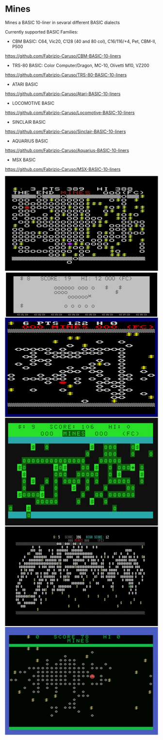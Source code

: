 # Mines
Mines a BASIC 10-liner in sevaral different BASIC dialects

Currently supported BASIC Families:

- CBM BASIC: C64, Vic20, C128 (40 and 80 col), C16/116/+4, Pet, CBM-II, P500

https://github.com/Fabrizio-Caruso/CBM-BASIC-10-liners

- TRS-80 BASIC: Color Computer/Dragon, MC-10, Olivetti M10, VZ200

https://github.com/Fabrizio-Caruso/TRS-80-BASIC-10-liners

- ATARI BASIC

https://github.com/Fabrizio-Caruso/Atari-BASIC-10-liners

- LOCOMOTIVE BASIC

https://github.com/Fabrizio-Caruso/Locomotive-BASIC-10-liners

- SINCLAIR BASIC

https://github.com/Fabrizio-Caruso/Sinclair-BASIC-10-liners

- AQUARIUS BASIC

https://github.com/Fabrizio-Caruso/Aquarius-BASIC-10-liners

- MSX BASIC

https://github.com/Fabrizio-Caruso/MSX-BASIC-10-liners

![MinesVic20](Mines20.jpg)
![MinesM10](MinesM10.jpg)
![MinesCPC](MinesCPC.jpg)
![MinesMC10](MinesMC10.jpg)
![Mines128](Mines128_80col.jpg)
![MinesMSX](MinesMSX.jpg)

